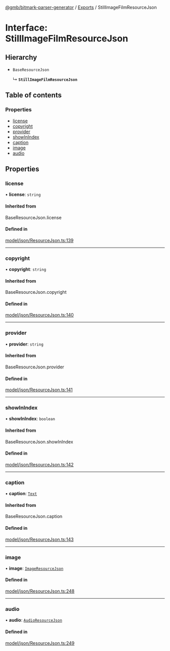 [@gmb/bitmark-parser-generator](../API.md) / [Exports](../modules.md) / StillImageFilmResourceJson

# Interface: StillImageFilmResourceJson

## Hierarchy

- `BaseResourceJson`

  ↳ **`StillImageFilmResourceJson`**

## Table of contents

### Properties

- [license](StillImageFilmResourceJson.md#license)
- [copyright](StillImageFilmResourceJson.md#copyright)
- [provider](StillImageFilmResourceJson.md#provider)
- [showInIndex](StillImageFilmResourceJson.md#showInIndex)
- [caption](StillImageFilmResourceJson.md#caption)
- [image](StillImageFilmResourceJson.md#image)
- [audio](StillImageFilmResourceJson.md#audio)

## Properties

### license

• **license**: `string`

#### Inherited from

BaseResourceJson.license

#### Defined in

[model/json/ResourceJson.ts:139](https://github.com/getMoreBrain/bitmark-parser-generator/blob/7c62fdc/src/model/json/ResourceJson.ts#L139)

___

### copyright

• **copyright**: `string`

#### Inherited from

BaseResourceJson.copyright

#### Defined in

[model/json/ResourceJson.ts:140](https://github.com/getMoreBrain/bitmark-parser-generator/blob/7c62fdc/src/model/json/ResourceJson.ts#L140)

___

### provider

• **provider**: `string`

#### Inherited from

BaseResourceJson.provider

#### Defined in

[model/json/ResourceJson.ts:141](https://github.com/getMoreBrain/bitmark-parser-generator/blob/7c62fdc/src/model/json/ResourceJson.ts#L141)

___

### showInIndex

• **showInIndex**: `boolean`

#### Inherited from

BaseResourceJson.showInIndex

#### Defined in

[model/json/ResourceJson.ts:142](https://github.com/getMoreBrain/bitmark-parser-generator/blob/7c62fdc/src/model/json/ResourceJson.ts#L142)

___

### caption

• **caption**: [`Text`](../modules.md#Text)

#### Inherited from

BaseResourceJson.caption

#### Defined in

[model/json/ResourceJson.ts:143](https://github.com/getMoreBrain/bitmark-parser-generator/blob/7c62fdc/src/model/json/ResourceJson.ts#L143)

___

### image

• **image**: [`ImageResourceJson`](ImageResourceJson.md)

#### Defined in

[model/json/ResourceJson.ts:248](https://github.com/getMoreBrain/bitmark-parser-generator/blob/7c62fdc/src/model/json/ResourceJson.ts#L248)

___

### audio

• **audio**: [`AudioResourceJson`](AudioResourceJson.md)

#### Defined in

[model/json/ResourceJson.ts:249](https://github.com/getMoreBrain/bitmark-parser-generator/blob/7c62fdc/src/model/json/ResourceJson.ts#L249)
